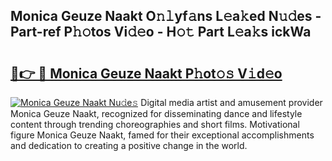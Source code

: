 ## Monica Geuze  Naakt O𝚗𝚕yf𝚊ns L𝚎a𝚔ed N𝚞𝚍es - Part-ref P𝚑𝚘tos Vi𝚍𝚎o - H𝚘𝚝 Part L𝚎a𝚔s ickWa

# <h2><a href="http://kf42zx5.oniu.top/?m=Monica+Geuze++Naakt">🔗👉 🔴 Monica Geuze  Naakt P𝚑ot𝚘𝚜 V𝚒d𝚎o</a></h2>

[![Monica Geuze  Naakt Nu𝚍e𝚜](https://i.imgur.com/0qMVB7G.gif)](http://kf42zx5.oniu.top/?m=Monica+Geuze++Naakt)
Digital media artist and amusement provider Monica Geuze  Naakt, recognized for disseminating dance and lifestyle content through trending choreographies and short films. Motivational figure Monica Geuze  Naakt, famed for their exceptional accomplishments and dedication to creating a positive change in the world.  
